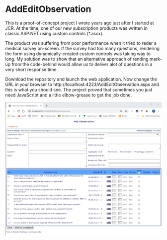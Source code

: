# AddEditObservation
This is a proof-of-concept project I wrote years ago just after I started at JCR.  At the time, one of our new subscription products was written in classic ASP.NET using custom controls (*.ascx). 

The product was suffering from poor performance when it tried to reder a medical survey on-screen. If the survey had too many questions, rendering the form using dynamically-created custom controls was taking way to long. My solution was to show that an alternative approach of rending mark-up from the code-behind would allow us to deliver alot of questions in a very short response time.

Download the repository and launch the web application. Now change the URL in your browser to http://localhost:4223/AddEditObservation.aspx and this is what you should see. The project proved that sometimes you just need JavaScript and a little elbow-grease to get the job done.

![AddEditObservation](Example01-AddEditObservation.jpg)
